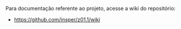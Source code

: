 Para documentação referente ao projeto, acesse a wiki do repositório:

 - https://github.com/insper/z01.1/wiki
